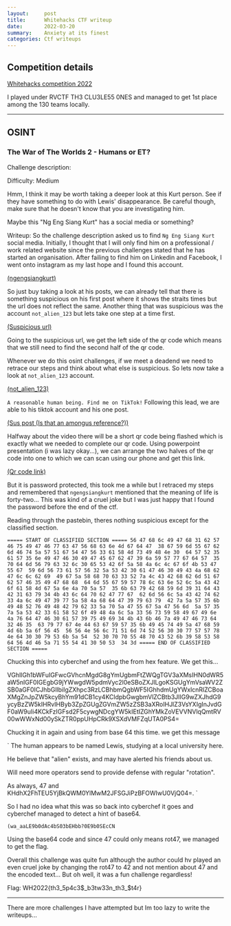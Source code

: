 ```yaml
---
layout:     post
title:      Whitehacks CTF writeup
date:       2022-03-20
summary:    Anxiety at its finest
categories: Ctf writeups
---
```


## Competition details
[Whitehacks competition 2022](https://whitehacks.scis.smu.edu.sg/)

I played under RVCTF TH3 CLU3LE55 0NES and managed to get 1st place among the 130 teams locally.

---
## OSINT

### The War of The Worlds 2 - Humans or ET?
Challenge description:

Difficulty: Medium

Hmm, I think it may be worth taking a deeper look at this Kurt person. See if they have something to do with Lewis' disappearance. Be careful though, make sure that he doesn't know that you are investigating him.

Maybe this "Ng Eng Siang Kurt" has a social media or something?

Writeup:
So the challenge description asked us to find `Ng Eng Siang Kurt` social media. Initially, I thought that I will only find him on a professional / work related website since the previous challenges stated that he has started an organisation. After failing to find him on Linkedin and Facebook, I went onto instagram as my last hope and I found this account. 

[(ngengsiangkurt)](https://www.instagram.com/ngengsiangkurt/?hl=en)

So just buy taking a look at his posts, we can already tell that there is something suspicious on his first post where it shows the straits times but the url does not reflect the same. Another thing that was suspicious was the account `not_alien_123` but lets take one step at a time first.

[(Suspicious url)](https://shorturl.at/krA04)

Going to the suspicious url, we get the left side of the qr code which means that we still need to find the second half of the qr code. 

Whenever we do this osint challenges, if we meet a deadend we need to retrace our steps and think about what else is suspicious. So lets now take a look at `not_alien_123` account.

[(not_alien_123)](https://www.instagram.com/not_alien_123/?hl=en)

`A reasonable human being. Find me on TikTok!` Following this lead, we are able to his tiktok account and his one post.

[(Sus post (Is that an amongus reference?))](https://www.tiktok.com/@not_alien_123/video/7066686049732398338?is_copy_url=1&is_from_webapp=v1)

Halfway about the video there will be a short qr code being flashed which is exactly what we needed to complete our qr code. Using powerpoint presentation (i was lazy okay...), we can arrange the two halves of the qr code into one to which we can scan using our phone and get this link.

[(Qr code link)](https://pastebin.com/WW190H2W)

But it is password protected, this took me a while but I retraced my steps and remembered that `ngengsiangkurt` mentioned that the meaning of life is forty-two... This was kind of a cruel joke but I was just happy that I found the password before the end of the ctf.

Reading through the pastebin, theres nothing suspicious except for the classified section.

`
===== START OF CLASSIFIED SECTION =====
56 47 68 6c 49 47 68 31 62 57 46 75 49 47 46 77 63 47 56 68 63 6e 4d 67 64 47 
38 67 59 6d 55 67 62 6d 46 74 5a 57 51 67 54 47 56 33 61 58 4d 73 49 48 4e 30 
64 57 52 35 61 57 35 6e 49 47 46 30 49 47 45 67 62 47 39 6a 59 57 77 67 64 57 
35 70 64 6d 56 79 63 32 6c 30 65 53 42 6f 5a 58 4a 6c 4c 67 6f 4b 53 47 55 67 
59 6d 56 73 61 57 56 32 5a 53 42 30 61 47 46 30 49 43 4a 68 62 47 6c 6c 62 69 
49 67 5a 58 68 70 63 33 52 7a 4c 43 42 68 62 6d 51 67 62 57 46 35 49 47 68 68 
64 6d 55 67 59 57 78 6c 63 6e 52 6c 5a 43 42 6f 61 58 4d 67 5a 6e 4a 70 5a 57 
35 6b 63 79 42 68 59 6d 39 31 64 43 42 31 63 79 34 4b 43 6c 64 70 62 47 77 67 
62 6d 56 6c 5a 43 42 74 62 33 4a 6c 49 47 39 77 5a 58 4a 68 64 47 39 79 63 79 
42 7a 5a 57 35 6b 49 48 52 76 49 48 42 79 62 33 5a 70 5a 47 55 67 5a 47 56 6d 
5a 57 35 7a 5a 53 42 33 61 58 52 6f 49 48 4a 6c 5a 33 56 73 59 58 49 67 49 6e 
4a 76 64 47 46 30 61 57 39 75 49 69 34 4b 43 6b 46 7a 49 47 46 73 64 32 46 35 
63 79 77 67 4e 44 63 67 59 57 35 6b 49 45 74 49 5a 47 68 59 4d 6b 5a 6f 56 45 
56 56 4e 56 6c 71 51 6d 74 52 56 30 30 77 57 57 78 4e 64 30 30 79 53 6b 5a 54 
52 30 70 70 55 48 70 43 52 6b 39 58 53 58 64 56 4d 46 5a 71 55 54 41 30 50 53 
34 3d
===== END OF CLASSIFIED SECTION =====
`

Chucking this into cyberchef and using the from hex feature. We get this...

VGhlIGh1bWFuIGFwcGVhcnMgdG8gYmUgbmFtZWQgTGV3aXMsIHN0dWR5aW5nIGF0IGEgbG9jYWwgdW5pdmVyc2l0eSBoZXJlLgoKSGUgYmVsaWV2ZSB0aGF0ICJhbGllbiIgZXhpc3RzLCBhbmQgbWF5IGhhdmUgYWxlcnRlZCBoaXMgZnJpZW5kcyBhYm91dCB1cy4KCldpbGwgbmVlZCBtb3JlIG9wZXJhdG9ycyBzZW5kIHRvIHByb3ZpZGUgZGVmZW5zZSB3aXRoIHJlZ3VsYXIgInJvdGF0aW9uIi4KCkFzIGFsd2F5cywgNDcgYW5kIEtIZGhYMkZoVEVVNVlqQmtRV00wWWxNd00ySkZTR0ppUHpCRk9XSXdVMFZqUTA0PS4=

Chucking it in again and using from base 64 this time. we get this message

`
The human appears to be named Lewis, studying at a local university here.

He believe that "alien" exists, and may have alerted his friends about us.

Will need more operators send to provide defense with regular "rotation".

As always, 47 and KHdhX2FhTEU5YjBkQWM0YlMwM2JFSGJiPzBFOWIwU0VjQ04=.
`

So I had no idea what this was so back into cyberchef it goes and cyberchef managed to detect a hint of base64. 

`(wa_aaLE9b0dAc4bS03bEHbb?0E9b0SEcCN`

Using the base64 code and since 47 could only means rot47, we managed to get the flag.

Overall this challenge was quite fun although the author could hv played an even cruel joke by changing the rot47 to 42 and not mention about 47 and the encoded text... But oh well, it was a fun challenge regardless!

Flag: WH2022{th3_5p4c3$_b3tw33n_th3_$t4r}

---

There are more challenges I have attempted but Im too lazy to write the writeups...